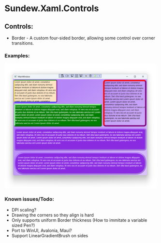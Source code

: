 # Sundew.Xaml.Controls

## Controls:
* Border - A custom four-sided border, allowing some control over corner transitions.

### Examples:
![Examples](Source/Resources/Examples.png)

### Known issues/Todo:
* DPI scaling?
* Drawing the corners so they align is hard
* Only supports uniform Border thickness (How to immitate a variable sized Pen?)
* Port to WinUI, Avalonia, Maui?
* Support LinearGradientBrush on sides